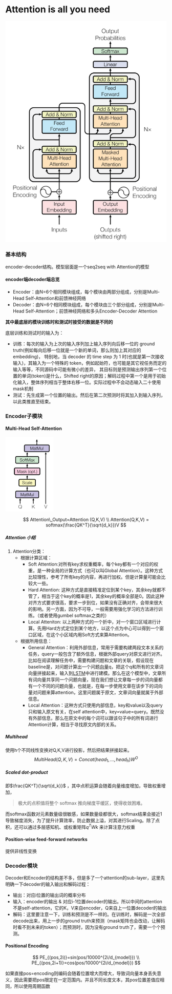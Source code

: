 # Attention is all you need
![figure 1](https://github.com/PengyaoYi/Mardown-photograph/blob/main/transformer.png?raw=true)
### 基本结构
encoder-decoder结构。模型层面是一个seq2seq with Attention的模型
#### encoder端decoder端总览
+ Encoder：由N=6个相同模块组成，每个模块由两部分组成，分别是Multi-Head Self-Attention和前馈神经网络
+ Decoder：由N=6个相同模块组成，每个模块由三个部分组成，分别是Multi-Head Self-Attention；前馈神经网络和多头Encoder-Decoder Attention 

**其中最底层的模块训练时和测试时接受的数据是不同的** 

底层训练和测试时的输入为：
+ 训练：每次的输入为上次的输入序列加上输入序列向后移一位的 ground truth(例如每向后移一位就是一个新的单词，那么则加上其对应的 embedding)，
特别地，当 decoder 的 time step 为 1 时(也就是第一次接收输入)，其输入为一个特殊的 token，例如</s>起始符，也可能是其它视任务而定的输入等等，不同源码中可能有微小的差异，
其目标则是预测输出序列第一个位置的单词(token)是什么，Shifted right的原因；解码过程中第一个是</s>用于初始化输入，整体序列相当于整体右移一位。实际过程中不会动态输入二十使用mask机制
+ 测试：先生成第一个位置的输出。然后在第二次预测时将其加入到输入序列，以此类推直至结束。
### Encoder子模块
#### Multi-Head Self-Attention
![figure 2](https://github.com/PengyaoYi/Mardown-photograph/blob/main/Scaled%20Dot-Product%20Attention.png?raw=true)


$$
Attention\_Output=Attention (Q,K,V)  \\
Attention(Q,K,V) = softmax(\frac{QK^T}{\sqrt{d_k}})V
$$

##### Attention 小结

1. Attention分类：
   + 根据计算区域：
     + Soft Attention:对所有key求权重概率，每个key都有一个对应的权重，是一种全局的计算方式（也可以叫Global Attention）。这种方式比较理性，参考了所有key的内容，再进行加权。但是计算量可能会比较大一些。
     + Hard Attention: 这种方式是直接精准定位到某个key，其余key就都不管了，相当于这个key的概率是1，其余key的概率全部是0。因此这种对齐方式要求很高，要求一步到位，如果没有正确对齐，会带来很大的影响。另一方面，因为不可导，一般需要用强化学习的方法进行训练。（或者使用gumbel softmax之类的）
     + Local Atteniton: 以上两种方式的一个折中，对一个窗口区域进行计算。先用Hard方式定位到某个地方，以这个点为中心可以得到一个窗口区域，在这个小区域内用Soft方式来算Attention。
   + 根据所用信息：
     + General Attention：利用外部信息，常用于需要构建两段文本关系的任务，query一般包含了额外信息，根据外部query对原文进行对齐。比如在阅读理解任务中，需要构建问题和文章的关联，假设现在baseline是，对问题计算出一个问题[向量](https://easyai.tech/ai-definition/vector/)q，把这个q和所有的文章词向量拼接起来，输入到[LSTM](https://easyai.tech/ai-definition/lstm/)中进行建模。那么在这个模型中，文章所有词向量共享同一个问题向量，现在我们想让文章每一步的词向量都有一个不同的问题向量，也就是，在每一步使用文章在该步下的词向量对问题来算attention，这里问题属于原文，文章词向量就属于外部信息。
     + Local Attention：这种方式只使用内部信息，key和value以及query只和输入原文有关，在self attention中，key=value=query。既然没有外部信息，那么在原文中的每个词可以跟该句子中的所有词进行Attention计算，相当于寻找原文内部的关系。

##### Multihead

使用h个不同线性变换对Q,K,V进行投影，然后把结果拼接起来。
$$
MultiHead(Q,K,V)=Concat(head_1,...,head_h)W^O
$$

##### Scaled dot-product

即$\frac{QK^T}{\sqrt{d_k}}$  ，其中点积运算会随着向量维度增加，导致权重增加，

> 极大的点积值将整个 softmax 推向梯度平缓区，使得收敛困难。  

而softmax函数对元素数量级很敏感，如果数量级都很大，softmax结果会接近1 导致梯度消失，为了提升计算效率，防止数据上溢，对其进行Scaling。除了点积，还可以通过多层感知机、或权重矩阵$q^TWk$ 来计算注意力权重



#### Position-wise feed-forward networks

提供非线性变换



### Decoder模块

Decoder和Encoder的结构差不多，但是多了一个attention的sub-layer，这里先明确一下decoder的输入输出和解码过程：

+ 输出：对应i位置的输出词的概率分布
+ 输入：encoder的输出 & 对应i-1位置decoder的输出。所以中间的attention不是self-attention，它的K，V来自encoder，Q来自上一位置decoder的输出
+ 解码：这里要注意一下，训练和预测是不一样的。在训练时，解码是一次全部decode出来，用上一步的ground truth来预测（mask矩阵也会改动，让解码时看不到未来的token）；而预测时，因为没有ground truth了，需要一个个预测。



#### Positional Encoding

$$
PE_{(pos,2i)}=sin(pos/10000^{2i/d_{model}}) \\
PE_{(pos,2i+1)}=cos(pos/10000^{2i/d_{model}})
$$

如果直接pos=encoding则编码会随着位置增大而增大，导致词向量本身丢失意义，因此需要把pos限定在一定范围内。并且不同长度文本，其pos位置差值应相同，所以使用周期函数

